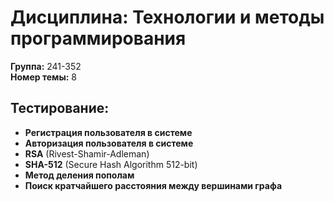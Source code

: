 # Дисциплина: Технологии и методы программирования  
**Группа:** 241-352  
**Номер темы:** 8  

## Тестирование:
- **Регистрация пользователя в системе**
- **Авторизация пользователя в системе**
- **RSA** (Rivest-Shamir-Adleman)  
- **SHA-512** (Secure Hash Algorithm 512-bit)  
- **Метод деления пополам** 
- **Поиск кратчайшего расстояния между вершинами графа**